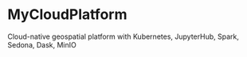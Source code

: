 # MyCloudPlatform
Cloud-native geospatial platform with Kubernetes, JupyterHub, Spark, Sedona, Dask, MinIO
